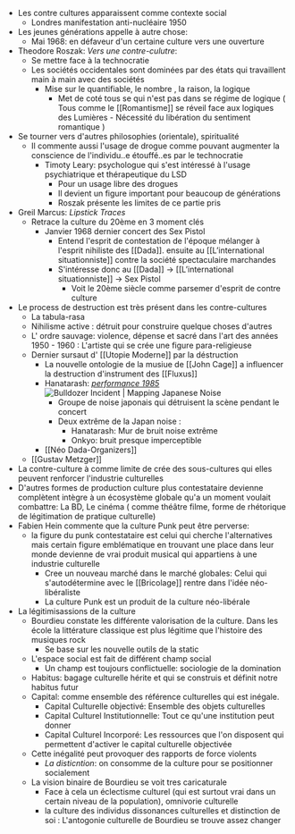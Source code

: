 - Les contre cultures apparaissent comme contexte social
	- Londres manifestation anti-nucléaire 1950
- Les jeunes générations appelle à autre chose:
	- Mai 1968: en défaveur d'un certaine culture vers une ouverture
- Theodore Roszak: *Vers une contre-culutre*:
	- Se mettre face à la technocratie
	- Les sociétés occidentales sont dominées par des états qui travaillent main à main avec des sociétés
		- Mise sur le quantifiable, le nombre , la raison, la logique
			- Met de coté tous se qui n'est pas dans se régime de logique ( Tous comme le [[Romantisme]] se réveil face aux logiques des Lumières - Nécessité du libération du sentiment romantique )
- Se tourner vers d'autres philosophies (orientale), spiritualité
	- Il commente aussi l'usage de drogue comme pouvant augmenter la conscience de l'individu..e étouffé..es par le technocratie
		- Timoty Leary: psychologue qui s'est intéressé à l'usage psychiatrique et thérapeutique du LSD
			- Pour un usage libre des drogues
			- Il devient un figure important pour beaucoup de générations
			- Roszak présente les limites de ce partie pris
- Greil Marcus: *Lipstick Traces*
	- Retrace la culture du 20ème en 3 moment clés
		- Janvier 1968 dernier concert des Sex Pistol
			- Entend l'esprit de contestation de l'époque mélanger à l'esprit nihiliste des [[Dada]]. ensuite au [[L’international situationniste]] contre la société spectaculaire marchandes
			- S'intéresse donc au [[Dada]] -> [[L’international situationniste]] -> Sex Pistol
				- Voit le 20ème siècle comme parsemer d'esprit de contre culture
- Le process de destruction est très présent dans les contre-cultures
	- La tabula-rasa
	- Nihilisme active : détruit pour construire quelque choses d'autres
	- L' ordre sauvage: violence, dépense et sacré dans l'art des années 1950 - 1960 : L'artiste qui se crée une figure para-religieuse
	- Dernier sursaut d' [[Utopie Moderne]] par la déstruction
		- La nouvelle ontologie de la musiue de [[John Cage]] a influencer la destruction d'instrument des [[Fluxus]]
		- Hanatarash: [*performance 1985*](https://www.facebook.com/watch/?v=1530676013997212) ![Bulldozer Incident | Mapping Japanese Noise](https://www.johnaulich.co.uk/japanesenoise/wp-content/uploads/2015/04/bulldozer.jpg)
			- Groupe de noise japonais qui détruisent la scène pendant le concert
			- Deux extrême de la Japan noise :
				- Hanatarash: Mur de bruit noise extrême
				- Onkyo: bruit presque imperceptible
		- [[Néo Dada-Organizers]]
	- [[Gustav Metzger]]
- La contre-culture à comme limite de crée des sous-cultures qui elles peuvent renforcer l'industrie culturelles
- D'autres formes de production culture plus contestataire devienne complètent intègre à un écosystème globale qu'a un moment voulait combattre: La BD, Le cinéma ( comme théâtre filme, forme de rhétorique de légitimation de pratique culturelle)
- Fabien Hein commente que la culture Punk peut être perverse:
	- la figure du punk contestataire est celui qui cherche l'alternatives mais certain figure emblématique en trouvant une place dans leur monde devienne de vrai produit musical qui appartiens à une industrie culturelle
		- Cree un nouveau marché dans le marché globales: Celui qui s'autodétermine avec le [[Bricolage]] rentre dans l'idée néo-libéraliste
		- La culture Punk est un produit de la culture néo-libérale
- La légitimisassions de la culture
	- Bourdieu constate les différente valorisation de la culture. Dans les école la littérature classique est plus légitime que l'histoire des musiques rock
		- Se base sur les nouvelle outils de la static
	- L'espace social est fait de différent champ social
		- Un champ est toujours conflictuelle: sociologie de la domination
	- Habitus: bagage culturelle hérite et qui se construis et définit notre habitus futur
	- Capital: comme ensemble des référence culturelles qui est inégale.
		- Capital Culturelle objectivé: Ensemble des objets culturelles
		- Capital Culturel Institutionnelle: Tout ce qu'une institution peut donner
		- Capital Culturel Incorporé: Les ressources que l'on disposent qui permettent d'activer le capital culturelle objectivée
	- Cette inégalité peut provoquer des rapports de force violents
		- *La disticntion*: on consomme de la culture pour se positionner socialement
	- La vision binaire de Bourdieu se voit tres caricaturale
		- Face à cela un éclectisme culturel (qui est surtout vrai dans un certain niveau de la population), omnivorie culturelle
		- la culture des individus dissonances culturelles et distinction de soi : L'antogonie culturelle de Bourdieu se trouve assez changer